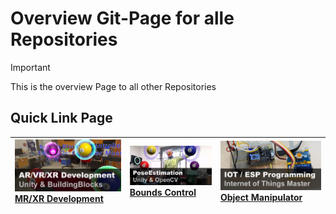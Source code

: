 # Overview Git-Page for alle Repositories

> [!IMPORTANT]  
> This is the overview Page to all other Repositories

## Quick Link Page

|  [![XR Development](./pics/xr_development.png)](../../OCV-BodyPose-Tools) [MR/XR Development](https://github.com/nischelwitzer/OCV-BodyPose-Tools) | [![Bounds Control](./pics/poseEstimation.png)](https://docs.microsoft.com/windows/mixed-reality/mrtk-unity/features/ux-building-blocks/bounds-control) [Bounds Control](https://docs.microsoft.com/windows/mixed-reality/mrtk-unity/features/ux-building-blocks/bounds-control) | [![Object Manipulator](./pics/iot_master.png)](https://docs.microsoft.com/windows/mixed-reality/mrtk-unity/features/ux-building-blocks/object-manipulator) [Object Manipulator](https://docs.microsoft.com/windows/mixed-reality/mrtk-unity/features/ux-building-blocks/object-manipulator) |
|:--- | :--- | :--- |


